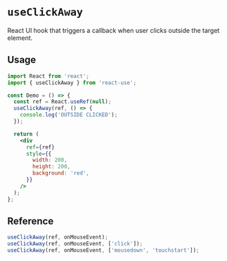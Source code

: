 # `useClickAway`

React UI hook that triggers a callback when user
clicks outside the target element.

## Usage

```jsx
import React from 'react';
import { useClickAway } from 'react-use';

const Demo = () => {
  const ref = React.useRef(null);
  useClickAway(ref, () => {
    console.log('OUTSIDE CLICKED');
  });

  return (
    <div
      ref={ref}
      style={{
        width: 200,
        height: 200,
        background: 'red',
      }}
    />
  );
};
```

## Reference

<!-- eslint-skip -->

```js
useClickAway(ref, onMouseEvent);
useClickAway(ref, onMouseEvent, ['click']);
useClickAway(ref, onMouseEvent, ['mousedown', 'touchstart']);
```
